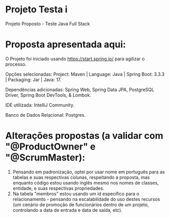 # Projeto Testa i
Projeto Proposto - Teste Java Full Stack

# Proposta apresentada aqui:
O Projeto foi iniciado usando https://start.spring.io/ para agilizar o processo.

  Opções selecionadas: Project: Maven | Language: Java | Spring Boot: 3.3.3 | Packaging: Jar | Java: 17.

  Dependências adicionadas: Spring Web, Spring Data JPA, PostgreSQL Driver, Spring Boot DevTools, & Lombok.
  
  IDE utilizada: IntelliJ Community.

  Banco de Dados Relacional: Postgres.

# Alterações propostas (a validar com "@ProductOwner" e "@ScrumMaster):
1) Pensando em padronização, optei por usar nome em português
para as tabelas e suas respectivas colunas, respeitando a proposta, mas
enquanto código estou usando inglês mesmo nos nomes de classes, entidade,
e suas respectivas propriedades.
2) Na tabela "membros" estou usando um id específico para
o relacionamento - pensando na escalabilidade do uso destes recursos (um cenário
de promoção de funcionários dentro de um projeto, controlando a data de entrada e
data de saída, etc).